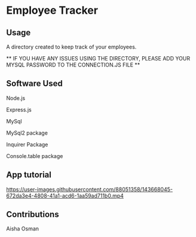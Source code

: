 # Employee Tracker

## Usage
A directory created to keep track of your employees.

** IF YOU HAVE ANY ISSUES USING THE DIRECTORY, PLEASE ADD YOUR MYSQL PASSWORD TO THE CONNECTION.JS FILE **

## Software Used
Node.js

Express.js

MySql

MySql2 package

Inquirer Package

Console.table package

## App tutorial 

https://user-images.githubusercontent.com/88051358/143668045-672da3e4-4808-41a1-acd6-1aa59ad711b0.mp4

## Contributions

Aisha Osman
